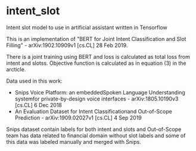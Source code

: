 # intent_slot
Intent slot model to use in artificial assistant written in Tensorflow

This is an implementation of "BERT for Joint Intent Classification and Slot Filling" - arXiv:1902.10909v1  [cs.CL]  28 Feb 2019.

There is a joint training using BERT and loss is calculated as total loss from intent and slotss. Objective function is calculated as in equation (3) in the arcticle. 

Data used in this work:

- Snips Voice Platform: an embeddedSpoken Language Understanding systemfor private-by-design voice interfaces - arXiv:1805.10190v3  [cs.CL]  6 Dec 2018 
- An Evaluation Dataset for Intent Classificationand Out-of-Scope Prediction - arXiv:1909.02027v1  [cs.CL]  4 Sep 2019

Snips dataset contain labels for both intent and slots and Out-of-Scope team has data related to financial domain without slot labels and some of this data was labeled manually and merged with Snips.










